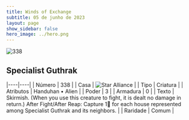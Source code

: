 ```yaml
---
title: Winds of Exchange
subtitle: 05 de junho de 2023
layout: page
show_sidebar: false
hero_image: ../hero.png
---
```


![338](https://mastervault-storage-prod.s3.amazonaws.com/media/card_front/en/600_338_a4533349b73c_en.png)


## Specialist Guthrak

|----|----|
| Número | 338 |
| Casa | ![Star Alliance](https://archonarcana.com/images/thumb/7/7d/Star_Alliance.png/22px-Star_Alliance.png "Aliança Estelar") |
| Tipo | Criatura |
| Atributos | Handuhan • Alien |
| Poder | 3 |
| Armadura | 0 |
| Texto | Skirmish. (When you use this creature to fight, it is dealt no damage in return.) After Fight/After Reap: Capture 1 for each house represented among Specialist Guthrak and its neighbors.  |
| Raridade | Comum |
